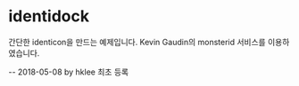 identidock
==================
간단한 identicon을 만드는 예제입니다. 
Kevin Gaudin의 monsterid 서비스를 이용하였습니다.

-- 2018-05-08 by hklee
최초 등록

